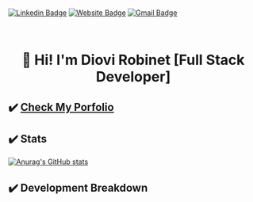 ###   
  [![Linkedin Badge](https://img.shields.io/badge/-drobinet-blue?style=flat&logo=Linkedin&logoColor=white&link=https://www.linkedin.com/in/diovi-robinet-578782ab/)](https://www.linkedin.com/in/diovi-robinet-578782ab/) 
  [![Website Badge](https://img.shields.io/badge/Portfolio-47CCCC?style=flat&logo=Google-Chrome&logoColor=white&link=https://drobinetm.github.io/drobinetm-portfolio/)](https://drobinetm.github.io/drobinetm-portfolio/) 
  [![Gmail Badge](https://img.shields.io/badge/-drobinetm-c14438?style=flat&logo=Gmail&logoColor=white&link=mailto:drobinetmorales@gmail.com)](mailto:drobinetmorales@gmail.com)

</br>

<h1>
  <p align="center">
    👋 <b>Hi! I'm Diovi Robinet [Full Stack Developer]</b>
  </p>
</h1>

 <!-- Other data -->
 ## ✔️ [Check My Porfolio](https://drobinetm.github.io/drobinetm-portfolio/)

## ✔️ Stats

[![Anurag's GitHub stats](https://github-readme-stats.vercel.app/api?username=drobinetm&show_icons=true&theme=dark)](https://github.com/anuraghazra/github-readme-stats)

## ✔️ Development Breakdown
<!--START_SECTION:waka-->
<!--END_SECTION:waka-->